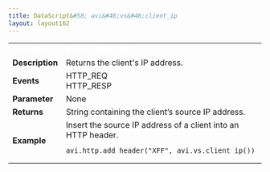 ```yaml
---
title: DataScript&#58; avi&#46;vs&#46;client_ip
layout: layout162
---
```

<table class="table table-hover table table-bordered table-hover">  
<tbody>       
<tr>   
<td><font size="3" color="white"><strong>Function</strong></font></td>
<td><font color="white"><b>avi.vs.client_ip()</b></font></td>
</tr>
<tr>   
<td><font size="3"><strong>Description</strong></font></td>
<td>Returns the client's IP address.</td>
</tr>
<tr>   
<td><font size="3"><strong>Events</strong></font></td>
<td>HTTP_REQ<br> HTTP_RESP</td>
</tr>
<tr>   
<td><font size="3"><strong>Parameter</strong></font></td>
<td>None</td>
</tr>
<tr>   
<td><font size="3"><strong>Returns</strong></font></td>
<td>String containing the client’s source IP address.</td>
</tr>
<tr>   
<td><font size="3"><strong>Example</strong></font></td>
<td>Insert the source IP address of a client into an HTTP header.<br> 
<!-- Crayon Syntax Highlighter v2.7.1 --> <pre><code class="language-lua">avi.http.add_header("XFF", avi.vs.client_ip())</code></pre> 
<!-- [Format Time: 0.0013 seconds] --></td>
</tr>
</tbody>
</table> 